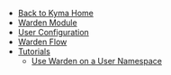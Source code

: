 <!-- markdown-link-check-disable -->
* [Back to Kyma Home](/)
* [Warden Module](/warden/user/README.md)
* [User Configuration](/warden/user/01-10-configure-user.md)
* [Warden Flow](/warden/user/00-01-overview-flow.md)
* [Tutorials](/warden/user/tutorials/README.md)
  * [Use Warden on a User Namespace](/warden/user/tutorials/01-20-use-warden-on-namespace.md)
<!-- markdown-link-check-enable -->
